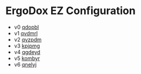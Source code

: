 # ErgoDox EZ Configuration

- v0 [qdopbl](http://configure.ergodox-ez.com/keyboard_layouts/qdopbl)
- v1 [qvdmrl](http://configure.ergodox-ez.com/keyboard_layouts/qvdmrl)
- v2 [qyzpdm](http://configure.ergodox-ez.com/keyboard_layouts/qyzpdm)
- v3 [kpjpmg](http://configure.ergodox-ez.com/keyboard_layouts/kpjpmg)
- v4 [qgdeyd](http://configure.ergodox-ez.com/keyboard_layouts/qgdeyd)
- v5 [kombyr](http://configure.ergodox-ez.com/keyboard_layouts/kombyr)
- v6 [qnelyj](http://configure.ergodox-ez.com/keyboard_layouts/qnelyj)
